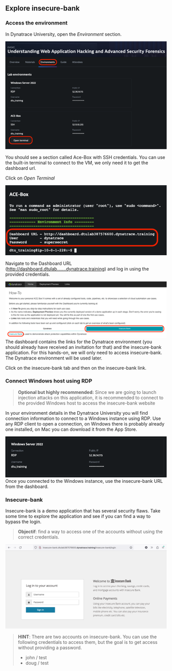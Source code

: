 ## Explore insecure-bank

### Access the environment

In Dynatrace University, open the *Environment* section.

![Environment](../../assets/images/1-1-environment.png)

You should see a section called Ace-Box with SSH credentials. You can use the built-in terminal to connect to the VM, we only need it to get the dashboard url. 

Click on *Open Terminal*

![Ace/box](../../assets/images/1-2-ace-box.png)

Navigate to the Dashboard URL (http://dashboard.dtulab.......dynatrace.training) and log in using the provided credentials.

![Dashboard](../../assets/images/1-3-dashboard.png)
The dashboard contains the links for the Dynatrace environment (you should already have received an invitation for that) and the insecure-bank application. For this hands-on, we will only need to access insecure-bank. The Dynatrace environment will be used later.

Click on the insecure-bank tab and then on the insecure-bank link. 

### Connect Windows host using RDP
> **Optional but highly recommended:** Since we are going to launch injection attacks on this application, it is recommended to connect to the provided Windows host to access the insecure-bank website

In your environment details in the Dynatrace University you will find connection information to connect to a Windows instance using RDP. Use any RDP client to open a connection, on Windows there is probably already one installed, on Mac you can download it from the App Store. 

![RDP](../../assets/images/1-4-RDP.png)
Once you connected to the Windows instance, use the insecure-bank URL from the dashboard.

### Insecure-bank
Insecure-bank is a demo application that has several security flaws. Take some time to explore the application and see if you can find a way to bypass the login. 

> **Objectif**: find a way to access one of the accounts without using the correct credentials.

![](../../assets/images/1-5-insecure-bank.png)

> **HINT**:
> There are two accounts on insecure-bank. You can use the following credentials to access them, but the goal is to get access without providing a password. 
> - john / test
> - doug / test
